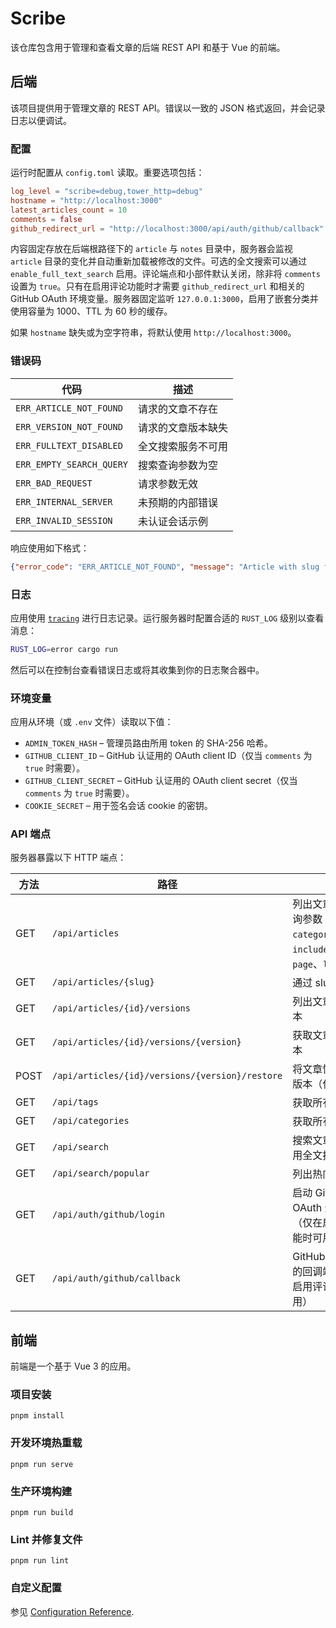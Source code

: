 # Scribe

该仓库包含用于管理和查看文章的后端 REST API 和基于 Vue 的前端。

## 后端

该项目提供用于管理文章的 REST API。错误以一致的 JSON 格式返回，并会记录日志以便调试。

### 配置

运行时配置从 `config.toml` 读取。重要选项包括：

```toml
log_level = "scribe=debug,tower_http=debug"
hostname = "http://localhost:3000"
latest_articles_count = 10
comments = false
github_redirect_url = "http://localhost:3000/api/auth/github/callback"
```

内容固定存放在后端根路径下的 `article` 与 `notes` 目录中，服务器会监视 `article` 目录的变化并自动重新加载被修改的文件。可选的全文搜索可以通过 `enable_full_text_search` 启用。评论端点和小部件默认关闭，除非将 `comments` 设置为 `true`。只有在启用评论功能时才需要 `github_redirect_url` 和相关的 GitHub OAuth 环境变量。服务器固定监听 `127.0.0.1:3000`，启用了嵌套分类并使用容量为 1000、TTL 为 60 秒的缓存。

如果 `hostname` 缺失或为空字符串，将默认使用 `http://localhost:3000`。


### 错误码

| 代码 | 描述 |
| --- | --- |
| `ERR_ARTICLE_NOT_FOUND` | 请求的文章不存在 |
| `ERR_VERSION_NOT_FOUND` | 请求的文章版本缺失 |
| `ERR_FULLTEXT_DISABLED` | 全文搜索服务不可用 |
| `ERR_EMPTY_SEARCH_QUERY` | 搜索查询参数为空 |
| `ERR_BAD_REQUEST` | 请求参数无效 |
| `ERR_INTERNAL_SERVER` | 未预期的内部错误 |
| `ERR_INVALID_SESSION` | 未认证会话示例 |

响应使用如下格式：

```json
{"error_code": "ERR_ARTICLE_NOT_FOUND", "message": "Article with slug foo not found"}
```

### 日志

应用使用 [`tracing`](https://crates.io/crates/tracing) 进行日志记录。运行服务器时配置合适的 `RUST_LOG` 级别以查看消息：

```bash
RUST_LOG=error cargo run
```

然后可以在控制台查看错误日志或将其收集到你的日志聚合器中。

### 环境变量

应用从环境（或 `.env` 文件）读取以下值：

- `ADMIN_TOKEN_HASH` – 管理员路由所用 token 的 SHA-256 哈希。
- `GITHUB_CLIENT_ID` – GitHub 认证用的 OAuth client ID（仅当 `comments` 为 `true` 时需要）。
- `GITHUB_CLIENT_SECRET` – GitHub 认证用的 OAuth client secret（仅当 `comments` 为 `true` 时需要）。
- `COOKIE_SECRET` – 用于签名会话 cookie 的密钥。

### API 端点

服务器暴露以下 HTTP 端点：

| 方法 | 路径 | 描述 |
| ---- | ---- | ---- |
| GET | `/api/articles` | 列出文章，可选查询参数：`tag`、`category`、`q`、`include_content`、`page`、`limit` |
| GET | `/api/articles/{slug}` | 通过 slug 获取文章 |
| GET | `/api/articles/{id}/versions` | 列出文章保存的版本 |
| GET | `/api/articles/{id}/versions/{version}` | 获取文章的指定版本 |
| POST | `/api/articles/{id}/versions/{version}/restore` | 将文章恢复到指定版本（仅管理员） |
| GET | `/api/tags` | 获取所有标签 |
| GET | `/api/categories` | 获取所有分类 |
| GET | `/api/search` | 搜索文章（需要启用全文搜索） |
| GET | `/api/search/popular` | 列出热门搜索 |
| GET | `/api/auth/github/login` | 启动 GitHub OAuth 登录流程（仅在启用评论功能时可用） |
| GET | `/api/auth/github/callback` | GitHub 登录完成后的回调端点（仅在启用评论功能时可用） |

## 前端

前端是一个基于 Vue 3 的应用。

### 项目安装

```
pnpm install
```

### 开发环境热重载

```
pnpm run serve
```

### 生产环境构建

```
pnpm run build
```

### Lint 并修复文件

```
pnpm run lint
```

### 自定义配置

参见 [Configuration Reference](https://cli.vuejs.org/config/).

